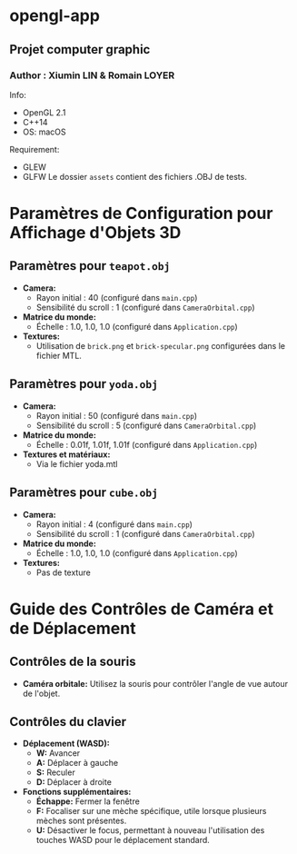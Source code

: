 # opengl-app
## Projet computer graphic
### Author : Xiumin LIN & Romain LOYER

Info:
- OpenGL 2.1
- C++14
- OS: macOS

Requirement:
- GLEW
- GLFW
Le dossier `assets` contient des fichiers .OBJ de tests.

# Paramètres de Configuration pour Affichage d'Objets 3D

## Paramètres pour `teapot.obj`
- **Camera:**
  - Rayon initial : 40 (configuré dans `main.cpp`)
  - Sensibilité du scroll : 1 (configuré dans `CameraOrbital.cpp`)
- **Matrice du monde:**
  - Échelle : 1.0, 1.0, 1.0 (configuré dans `Application.cpp`)
- **Textures:**
  - Utilisation de `brick.png` et `brick-specular.png` configurées dans le fichier MTL.

## Paramètres pour `yoda.obj`
- **Camera:**
  - Rayon initial : 50 (configuré dans `main.cpp`)
  - Sensibilité du scroll : 5 (configuré dans `CameraOrbital.cpp`)
- **Matrice du monde:**
  - Échelle : 0.01f, 1.01f, 1.01f (configuré dans `Application.cpp`)
- **Textures et matériaux:**
  - Via le fichier yoda.mtl

## Paramètres pour `cube.obj`
- **Camera:**
  - Rayon initial : 4 (configuré dans `main.cpp`)
  - Sensibilité du scroll : 1 (configuré dans `CameraOrbital.cpp`)
- **Matrice du monde:**
  - Échelle : 1.0, 1.0, 1.0 (configuré dans `Application.cpp`)
- **Textures:**
  - Pas de texture


# Guide des Contrôles de Caméra et de Déplacement

## Contrôles de la souris
- **Caméra orbitale:** Utilisez la souris pour contrôler l'angle de vue autour de l'objet.

## Contrôles du clavier
- **Déplacement (WASD):**
  - **W:** Avancer
  - **A:** Déplacer à gauche
  - **S:** Reculer
  - **D:** Déplacer à droite
- **Fonctions supplémentaires:**
  - **Échappe:** Fermer la fenêtre
  - **F:** Focaliser sur une mèche spécifique, utile lorsque plusieurs mèches sont présentes.
  - **U:** Désactiver le focus, permettant à nouveau l'utilisation des touches WASD pour le déplacement standard.
